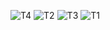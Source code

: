 ![T4](https://github.com/user-attachments/assets/75ba11e6-f6af-4c4e-be7b-aeb94e95d508)
![T2](https://github.com/user-attachments/assets/b60d675f-4386-4b05-af1d-7c4ff9a928db)
![T3](https://github.com/user-attachments/assets/d89f585a-fd08-4ef1-95df-821ba4b2d13e)
![T1](https://github.com/user-attachments/assets/7e6c4120-3e7b-4cc7-90f1-beed2e132c71)
